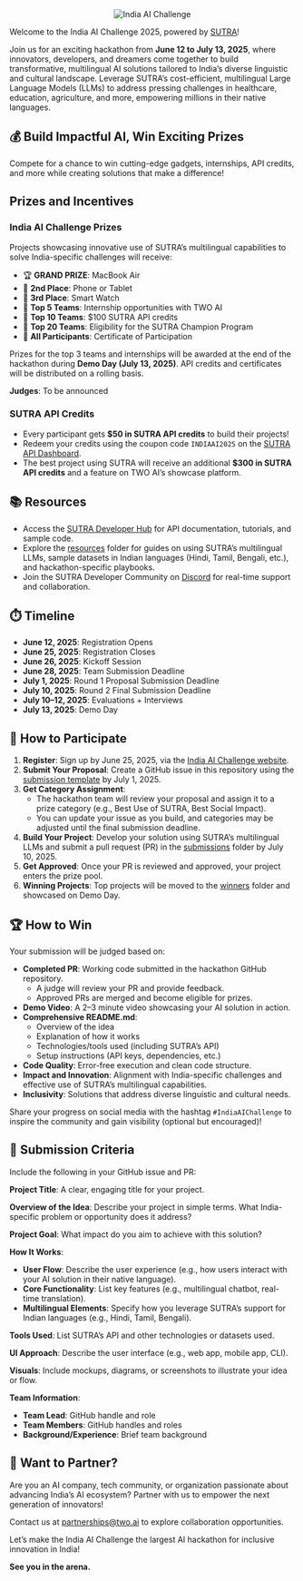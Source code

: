 <div align="center" id="top">
  <Image src="https://github.com/Shubhwithai/India-AI-Challenge-Powered-by-SUTRA-June-2025/blob/main/SUTRA%20banner.svg" alt="India AI Challenge" width={750} height="auto" />
</div>

Welcome to the India AI Challenge 2025, powered by [SUTRA](https://www.two.ai/sutra)!

Join us for an exciting hackathon from **June 12 to July 13, 2025**, where innovators, developers, and dreamers come together to build transformative, multilingual AI solutions tailored to India’s diverse linguistic and cultural landscape. Leverage SUTRA’s cost-efficient, multilingual Large Language Models (LLMs) to address pressing challenges in healthcare, education, agriculture, and more, empowering millions in their native languages.

## 💰 Build Impactful AI, Win Exciting Prizes

Compete for a chance to win cutting-edge gadgets, internships, API credits, and more while creating solutions that make a difference!

## Prizes and Incentives

### India AI Challenge Prizes
Projects showcasing innovative use of SUTRA’s multilingual capabilities to solve India-specific challenges will receive:
- 🏆 **GRAND PRIZE**: MacBook Air
- 🥈 **2nd Place**: Phone or Tablet
- 🥉 **3rd Place**: Smart Watch
- 🏅 **Top 5 Teams**: Internship opportunities with TWO AI
- 🏅 **Top 10 Teams**: $100 SUTRA API credits
- 🏅 **Top 20 Teams**: Eligibility for the SUTRA Champion Program
- 🏅 **All Participants**: Certificate of Participation

Prizes for the top 3 teams and internships will be awarded at the end of the hackathon during **Demo Day (July 13, 2025)**. API credits and certificates will be distributed on a rolling basis.

**Judges**: To be announced

### SUTRA API Credits
- Every participant gets **$50 in SUTRA API credits** to build their projects!
- Redeem your credits using the coupon code `INDIAAI2025` on the [SUTRA API Dashboard](https://www.two.ai/sutra/dashboard).
- The best project using SUTRA will receive an additional **$300 in SUTRA API credits** and a feature on TWO AI’s showcase platform.

## 📚 Resources

- Access the [SUTRA Developer Hub](https://www.two.ai/sutra/developer) for API documentation, tutorials, and sample code.
- Explore the [resources](/resources) folder for guides on using SUTRA’s multilingual LLMs, sample datasets in Indian languages (Hindi, Tamil, Bengali, etc.), and hackathon-specific playbooks.
- Join the SUTRA Developer Community on [Discord](https://discord.gg/sutra-ai) for real-time support and collaboration.

## ⏱️ Timeline

- **June 12, 2025**: Registration Opens
- **June 25, 2025**: Registration Closes
- **June 26, 2025**: Kickoff Session
- **June 28, 2025**: Team Submission Deadline
- **July 1, 2025**: Round 1 Proposal Submission Deadline
- **July 10, 2025**: Round 2 Final Submission Deadline
- **July 10–12, 2025**: Evaluations + Interviews
- **July 13, 2025**: Demo Day

## 🚀 How to Participate

1. **Register**: Sign up by June 25, 2025, via the [India AI Challenge website](https://www.indiaaichallenge.com).
2. **Submit Your Proposal**: Create a GitHub issue in this repository using the [submission template](https://github.com/Shubhwithai/India-AI-Challenge-Powered-by-SUTRA-June-2025/blob/main/submission_template.md) by July 1, 2025.
3. **Get Category Assignment**:
   - The hackathon team will review your proposal and assign it to a prize category (e.g., Best Use of SUTRA, Best Social Impact).
   - You can update your issue as you build, and categories may be adjusted until the final submission deadline.
4. **Build Your Project**: Develop your solution using SUTRA’s multilingual LLMs and submit a pull request (PR) in the [submissions](/submissions) folder by July 10, 2025.
5. **Get Approved**: Once your PR is reviewed and approved, your project enters the prize pool.
6. **Winning Projects**: Top projects will be moved to the [winners](/winners) folder and showcased on Demo Day.

## 🏆 How to Win

Your submission will be judged based on:
- **Completed PR**: Working code submitted in the hackathon GitHub repository.
  - A judge will review your PR and provide feedback.
  - Approved PRs are merged and become eligible for prizes.
- **Demo Video**: A 2–3 minute video showcasing your AI solution in action.
- **Comprehensive README.md**:
  - Overview of the idea
  - Explanation of how it works
  - Technologies/tools used (including SUTRA’s API)
  - Setup instructions (API keys, dependencies, etc.)
- **Code Quality**: Error-free execution and clean code structure.
- **Impact and Innovation**: Alignment with India-specific challenges and effective use of SUTRA’s multilingual capabilities.
- **Inclusivity**: Solutions that address diverse linguistic and cultural needs.

Share your progress on social media with the hashtag `#IndiaAIChallenge` to inspire the community and gain visibility (optional but encouraged)!

## 📌 Submission Criteria

Include the following in your GitHub issue and PR:

**Project Title**: A clear, engaging title for your project.

**Overview of the Idea**: Describe your project in simple terms. What India-specific problem or opportunity does it address?

**Project Goal**: What impact do you aim to achieve with this solution?

**How It Works**:
- **User Flow**: Describe the user experience (e.g., how users interact with your AI solution in their native language).
- **Core Functionality**: List key features (e.g., multilingual chatbot, real-time translation).
- **Multilingual Elements**: Specify how you leverage SUTRA’s support for Indian languages (e.g., Hindi, Tamil, Bengali).

**Tools Used**: List SUTRA’s API and other technologies or datasets used.

**UI Approach**: Describe the user interface (e.g., web app, mobile app, CLI).

**Visuals**: Include mockups, diagrams, or screenshots to illustrate your idea or flow.

**Team Information**:
- **Team Lead**: GitHub handle and role
- **Team Members**: GitHub handles and roles
- **Background/Experience**: Brief team background

## 🤝 Want to Partner?

Are you an AI company, tech community, or organization passionate about advancing India’s AI ecosystem? Partner with us to empower the next generation of innovators!

Contact us at [partnerships@two.ai](mailto:partnerships@two.ai) to explore collaboration opportunities.

Let’s make the India AI Challenge the largest AI hackathon for inclusive innovation in India!

**See you in the arena.**
